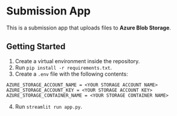 # Submission App

This is a submission app that uploads files to **Azure Blob Storage**.

## Getting Started
1. Create a virtual environment inside the repository.
2. Run `pip install -r requirements.txt`.
3. Create a `.env` file with the following contents:
```
AZURE_STORAGE_ACCOUNT_NAME = <YOUR STORAGE ACCOUNT NAME>
AZURE_STORAGE_ACCOUNT_KEY = <YOUR STORAGE ACCOUNT KEY>
AZURE_STORAGE_CONTAINER_NAME = <YOUR STORAGE CONTAINER NAME>
```
4. Run `streamlit run app.py`.